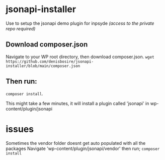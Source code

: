 # jsonapi-installer
Use to setup the jsonapi demo plugin for inpsyde *(access to the private repo required)*
## Download composer.json
Navigate to your WP root directory, then download composer.json. 
`wget https://github.com/denisbosire/jsonapi-installer/blob/main/composer.json`

## Then run:
`composer install`. 

This might take a few minutes, it will install a plugin called 'jsonapi' in wp-content/plugin/jsonapi

# issues
Sometimes the vendor folder doesnt get auto populated with all the packages
Navigate 'wp-content/plugin/jsonapi/vendor' then run;
`composer install` 

